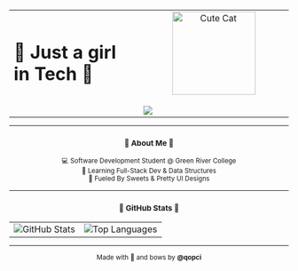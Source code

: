 <p align="center">
  <table width="700" cellpadding="0" cellspacing="0" style="margin: auto;">
    <tr>
      <td align="left" width="350" style="vertical-align: middle;">
        <h1 style="margin:0;">🎀 Just a girl in Tech 🎀</h1>
      </td>
      <td align="center" width="350" style="vertical-align: top;">
        <img src="https://media.giphy.com/media/JIX9t2j0ZTN9S/giphy.gif" alt="Cute Cat" width="150" style="display:block; margin: 0 auto;" />
        <br />
        <img src="https://readme-typing-svg.herokuapp.com?font=Fira+Code&weight=500&size=22&pause=1000&center=true&vCenter=true&color=FFB6C1&width=350&lines=Hi+I'm+qopci.;Software+Development+Girly.;Music+Addict.;Frontend+%2B+Backend." style="display:block; margin: 0 auto;" />
      </td>
    </tr>
  </table>
</p>

<hr>

<h3 align="center"><small>🌸 About Me 🌸</small></h3>

<p align="center"><small>
  💻 Software Development Student @ Green River College <br>
  🌱 Learning Full-Stack Dev & Data Structures <br>
  🍰 Fueled By Sweets & Pretty UI Designs
</small></p>

<hr>

<h3 align="center"><small>🎀 GitHub Stats 🎀</small></h3>

<p align="center">
  <table align="center" cellpadding="0" cellspacing="0" style="margin: auto;">
    <tr>
      <td>
        <img src="https://github-readme-stats.vercel.app/api?username=qopci&show_icons=true&theme=tokyonight&count_private=true&hide_title=true&hide_border=true&stroke=FF69B4" alt="GitHub Stats" />
      </td>
      <td>
        <img src="https://github-readme-stats.vercel.app/api/top-langs/?username=qopci&layout=compact&theme=tokyonight&hide_border=true&stroke=FF69B4" alt="Top Languages" />
      </td>
    </tr>
  </table>
</p>

<hr>

<p align="center"><small>
  Made with 💖 and bows by <strong>@qopci</strong>
</small></p>
